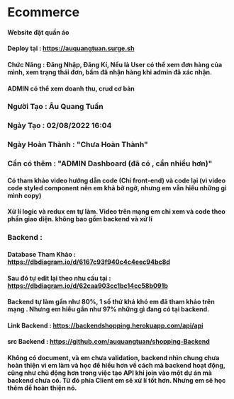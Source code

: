 # Ecommerce
#### Website đặt quần áo
#### Deploy tại : https://auquangtuan.surge.sh

#### Chức Năng : Đăng Nhập, Đăng Kí, Nếu là User có thể xem đơn hàng của mình, xem trạng thái đơn, bấm đã nhận hàng khi admin đã xác nhận.
#### ADMIN có thể xem doanh thu, crud cơ bản 

### Người Tạo : Âu Quang Tuấn
### Ngày Tạo : 02/08/2022 16:04
### Ngày Hoàn Thành : "Chưa Hoàn Thành"
### Cần có thêm  : "ADMIN Dashboard (đã có , cần nhiều hơn)"

#### Có tham khảo video hướng dẫn code (Chỉ front-end) và code lại (vì video code styled component nên em khá bỡ ngỡ, nhưng em vẫn hiểu những gì mình copy)
#### Xử lí logic và redux em tự làm. Video trên mạng em chỉ xem và code theo phần giao diện. không bao gồm backend và xử lí

### Backend :
#### Database Tham Khảo : https://dbdiagram.io/d/6167c93f940c4c4eec94bc8d
#### Sau đó tự edit lại theo nhu cầu tại : https://dbdiagram.io/d/62caa903cc1bc14cc58b091b
#### Backend tự làm gần như 80%, 1 số thứ khá khó em đã tham khảo trên mạng . Nhưng em hiểu gần như 97% những gì đang có tại backend.
#### Link Backend : https://backendshopping.herokuapp.com/api/api
#### src Backend  : https://github.com/auquangtuan/shopping-Backend
#### Không có document, và em chưa validation, backend nhìn chung chưa hoàn thiện vì em làm và học để hiểu hơn về cách mà backend hoạt động, cũng như chủ động hơn trong việc tạo API khi join vào một dự án mà backend chưa có.  Từ đó phía Client em sẽ xử lí tốt hơn. Nhưng em sẽ học thêm để hoàn thiện nó.

